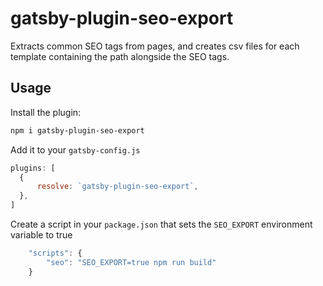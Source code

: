 # gatsby-plugin-seo-export

Extracts common SEO tags from pages, and creates csv files for each template containing the path alongside the SEO tags.

## Usage

Install the plugin:
```bash
npm i gatsby-plugin-seo-export
```

Add it to your `gatsby-config.js`
```js
plugins: [
  {
      resolve: `gatsby-plugin-seo-export`,
  },
]
```

Create a script in your `package.json` that sets the `SEO_EXPORT` environment variable to true
```js
    "scripts": {
        "seo": "SEO_EXPORT=true npm run build"
    }
```